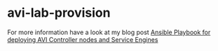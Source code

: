 # avi-lab-provision

For more information have a look at my blog post [Ansible Playbook for deploying AVI Controller nodes and Service Engines](https://techbloc.net/archives/3070)
